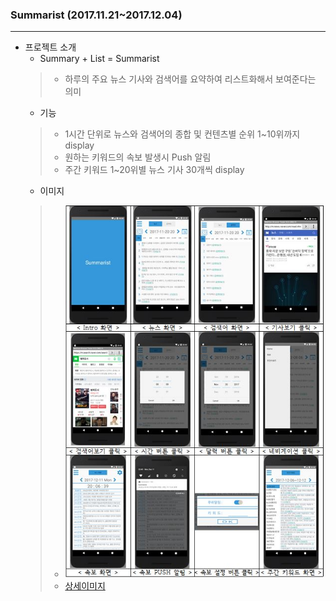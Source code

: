### Summarist (2017.11.21~2017.12.04)
---
 - 프로젝트 소개
   - Summary + List = Summarist
   >- 하루의 주요 뉴스 기사와 검색어를 요약하여 리스트화해서 보여준다는 의미
   - 기능
   >- 1시간 단위로 뉴스와 검색어의 종합 및 컨텐츠별 순위 1~10위까지 display
   >- 원하는 키워드의 속보 발생시 Push 알림
   >- 주간 키워드 1~20위별 뉴스 기사 30개씩 display
   - 이미지
   >- ![Alt Text](./readme_image/All.JPG)
   >- [상세이미지](https://github.com/jo-bata/Summarist/tree/master/readme_image)
